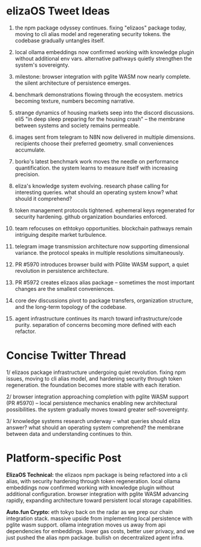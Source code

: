 # elizaOS Tweet Ideas

1. the npm package odyssey continues. fixing "elizaos" package today, moving to cli alias model and regenerating security tokens. the codebase gradually untangles itself.

2. local ollama embeddings now confirmed working with knowledge plugin without additional env vars. alternative pathways quietly strengthen the system's sovereignty.

3. milestone: browser integration with pglite WASM now nearly complete. the silent architecture of persistence emerges.

4. benchmark demonstrations flowing through the ecosystem. metrics becoming texture, numbers becoming narrative.

5. strange dynamics of housing markets seep into the discord discussions. eli5 "in deep sleep preparing for the housing crash" – the membrane between systems and society remains permeable.

6. images sent from telegram to N8N now delivered in multiple dimensions. recipients choose their preferred geometry. small conveniences accumulate.

7. borko's latest benchmark work moves the needle on performance quantification. the system learns to measure itself with increasing precision.

8. eliza's knowledge system evolving. research phase calling for interesting queries. what should an operating system know? what should it comprehend?

9. token management protocols tightened. ephemeral keys regenerated for security hardening. github organization boundaries enforced.

10. team refocuses on ethtokyo opportunities. blockchain pathways remain intriguing despite market turbulence.

11. telegram image transmission architecture now supporting dimensional variance. the protocol speaks in multiple resolutions simultaneously.

12. PR #5970 introduces browser build with PGlite WASM support, a quiet revolution in persistence architecture.

13. PR #5972 creates elizaos alias package – sometimes the most important changes are the smallest conveniences.

14. core dev discussions pivot to package transfers, organization structure, and the long-term topology of the codebase.

15. agent infrastructure continues its march toward infrastructure/code purity. separation of concerns becoming more defined with each refactor.

# Concise Twitter Thread

1/ elizaos package infrastructure undergoing quiet revolution. fixing npm issues, moving to cli alias model, and hardening security through token regeneration. the foundation becomes more stable with each iteration.

2/ browser integration approaching completion with pglite WASM support (PR #5970) – local persistence mechanics enabling new architectural possibilities. the system gradually moves toward greater self-sovereignty.

3/ knowledge systems research underway – what queries should eliza answer? what should an operating system comprehend? the membrane between data and understanding continues to thin.

# Platform-specific Post

**ElizaOS Technical:**
the elizaos npm package is being refactored into a cli alias, with security hardening through token regeneration. local ollama embeddings now confirmed working with knowledge plugin without additional configuration. browser integration with pglite WASM advancing rapidly, expanding architecture toward persistent local storage capabilities.

**Auto.fun Crypto:**
eth tokyo back on the radar as we prep our chain integration stack. massive upside from implementing local persistence with pglite wasm support. ollama integration moves us away from api dependencies for embeddings. lower gas costs, better user privacy, and we just pushed the alias npm package. bullish on decentralized agent infra.